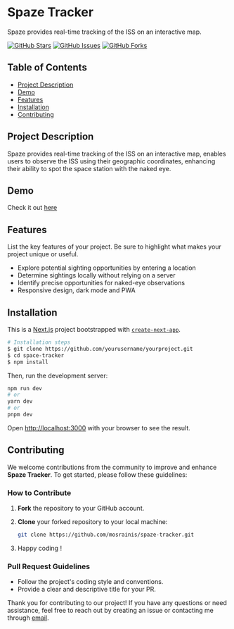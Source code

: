 # Spaze Tracker

Spaze provides real-time tracking of the ISS on an interactive map.

[![GitHub Stars](https://img.shields.io/github/stars/mosrainis/spaze-tracker.svg)](https://github.com/mosrainis/spaze-tracker/stargazers)
[![GitHub Issues](https://img.shields.io/github/issues/mosrainis/spaze-tracker.svg)](https://github.com/mosrainis/spaze-tracker/issues)
[![GitHub Forks](https://img.shields.io/github/forks/mosrainis/spaze-tracker.svg)](https://github.com/mosrainis/spaze-tracker/network/members)

## Table of Contents

- [Project Description](#project-description)
- [Demo](#demo)
- [Features](#features)
- [Installation](#installation)
- [Contributing](#contributing)

## Project Description

Spaze provides real-time tracking of the ISS on an interactive map, enables users to observe the ISS using their geographic coordinates, enhancing their ability to spot the space station with the naked eye.

## Demo

Check it out [here](https://spaze-tracker.vercel.app/tracker)

## Features

List the key features of your project. Be sure to highlight what makes your project unique or useful.

- Explore potential sighting opportunities by entering a location
- Determine sightings locally without relying on a server
- Identify precise opportunities for naked-eye observations
- Responsive design, dark mode and PWA

## Installation
This is a [Next.js](https://nextjs.org/) project bootstrapped with [`create-next-app`](https://github.com/vercel/next.js/tree/canary/packages/create-next-app).
```bash
# Installation steps
$ git clone https://github.com/yourusername/yourproject.git
$ cd space-tracker
$ npm install
```

Then, run the development server:

```bash
npm run dev
# or
yarn dev
# or
pnpm dev
```

Open [http://localhost:3000](http://localhost:3000) with your browser to see the result.

## Contributing

We welcome contributions from the community to improve and enhance **Spaze Tracker**. To get started, please follow these guidelines:

### How to Contribute

1. **Fork** the repository to your GitHub account.

2. **Clone** your forked repository to your local machine:

   ```bash
   git clone https://github.com/mosrainis/spaze-tracker.git
   ```
3. Happy coding !

### Pull Request Guidelines
- Follow the project's coding style and conventions.
- Provide a clear and descriptive title for your PR.
  
Thank you for contributing to our project!
If you have any questions or need assistance, feel free to reach out by creating an issue or contacting me through [email](mailto:mostafaes5520@gmail.com).
